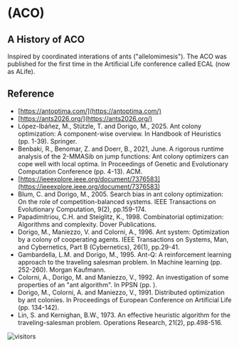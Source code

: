 # (ACO)

## A History of ACO

Inspired by coordinated interations of ants ("allelomimesis").
The ACO was published for the first time in the Artificial Life conference called ECAL (now as ALife).

## Reference

* [https://antoptima.com/](https://antoptima.com/)
* [https://ants2026.org/](https://ants2026.org/)
* López-Ibáñez, M., Stützle, T. and Dorigo, M., 2025.
  Ant colony optimization: A component-wise overview.
  In Handbook of Heuristics (pp. 1-39). Springer.
* Benbaki, R., Benomar, Z. and Doerr, B., 2021, June.
  A rigorous runtime analysis of the 2-MMASib on jump functions: Ant colony optimizers can cope well with local optima.
  In Proceedings of Genetic and Evolutionary Computation Conference (pp. 4-13). ACM.
* [https://ieeexplore.ieee.org/document/7376583](https://ieeexplore.ieee.org/document/7376583)
* Blum, C. and Dorigo, M., 2005.
  Search bias in ant colony optimization: On the role of competition-balanced systems.
  IEEE Transactions on Evolutionary Computation, 9(2), pp.159-174.
* Papadimitriou, C.H. and Steiglitz, K., 1998.
  Combinatorial optimization: Algorithms and complexity.
  Dover Publications.
* Dorigo, M., Maniezzo, V. and Colorni, A., 1996.
  Ant system: Optimization by a colony of cooperating agents.
  IEEE Transactions on Systems, Man, and Cybernetics, Part B (Cybernetics), 26(1), pp.29-41.
* Gambardella, L.M. and Dorigo, M., 1995.
  Ant-Q: A reinforcement learning approach to the traveling salesman problem.
  In Machine learning (pp. 252-260). Morgan Kaufmann.
* Colorni, A., Dorigo, M. and Maniezzo, V., 1992.
  An investigation of some properties of an "ant algorithm".
  In PPSN (pp. ).
* Dorigo, M., Colorni, A. and Maniezzo, V., 1991.
  Distributed optimization by ant colonies.
  In Proceedings of European Conference on Artificial Life (pp. 134-142).
* Lin, S. and Kernighan, B.W., 1973.
  An effective heuristic algorithm for the traveling-salesman problem.
  Operations Research, 21(2), pp.498-516.

![visitors](https://visitor-badge.laobi.icu/badge?page_id=Evolutionary-Intelligence.SIAMP)
